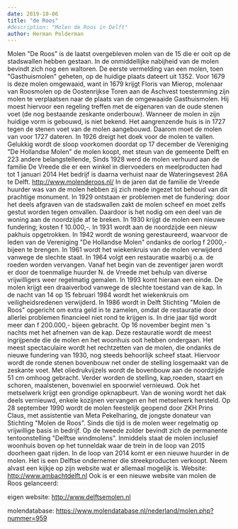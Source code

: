 ```yaml
---
date: 2019-10-06
title: "de Roos"
#description: "Molen de Roos in Delft"
author: Herman Polderman
---
```


Molen "De Roos" is de laatst overgebleven molen van de 15 die er ooit op
de stadswallen hebben gestaan. In de onmiddellijke nabijheid van de
molen bevindt zich nog een waltoren. De eerste vermelding van een molen,
toen "Gasthuismolen" geheten, op de huidige plaats dateert uit 1352.
Voor 1679 is deze molen omgewaaid, want in 1679 krijgt Floris van
Mierop, molenaar van Roosmolen op de Oostenrijkse Toren aan de Aschvest
toestemming zijn molen te verplaatsen naar de plaats van de omgewaaide
Gasthuismolen. Hij moest hiervoor een regeling treffen met de eigenaren
van de oude stenen voet (de nog bestaande zeskante onderbouw). Wanneer
de molen in zijn huidige vorm is gebouwd, is niet bekend. Het
aangrenzende huis is in 1727 tegen de stenen voet van de molen
aangebouwd. Daarom moet de molen van voor 1727 dateren. In 1926 dreigt
het doek voor de molen te vallen. Gelukkig wordt de sloop voorkomen
doordat op 17 december de Vereniging "De Hollandse Molen" de molen
koopt, met steun van de gemeente Delft en 223 andere belangstellende,
Sinds 1928 werd de molen verhuurd aan de familie De Vreede die er een
winkel in diervoeders en meelproducten had tot 1 januari 2014 Het
bedrijf is daarna verhuist naar de Wateringsevest 26A te Delft.
http://www.molenderoos.nl/ In de jaren dat de familie de Vreede huurder
was van de molen hebben zij zich mede ingezet tot behoud van dit
prachtige monument. In 1929 ontstaan er problemen met de fundering: door
het deels afgraven van de stadswallen zakt de molen scheef en moet zelfs
gestut worden tegen omvallen. Daardoor is het nodig om een deel van de
woning aan de noordzijde af te breken. In 1930 krijgt de molen een
nieuwe fundering; kosten f 10.000,-. In 1931 wordt aan de noordzijde een
nieuw pakhuis opgetrokken. In 1942 wordt de woning gerestaureerd,
waarvoor de leden van de Vereniging "De Hollandse Molen" ondanks de
oorlog f 2000,- bijeen te brengen. In 1961 wordt het wiekenkruis van de
molen verwijderd vanwege de slechte staat. In 1964 volgt een restauratie
waarbij o.a. de roeden worden vervangen. Vanaf het begin van de
zeventiger jaren wordt er door de toenmalige huurder N. de Vreede met
behulp van diverse vrijwilligers weer regelmatig gemalen. In 1993 komt
hieraan een einde. De molen krijgt een draaiverbod vanwege de slechte
toestand van de kap. In de nacht van 14 op 15 februari 1984 wordt het
wiekenkruis om veiligheidsredenen verwijderd. In 1986 wordt in Delft
Stichting "Molen de Roos" opgericht om extra geld in te zamelen, omdat
de restauratie door allerlei problemen financieel niet rond te krijgen
is. In drie jaar tijd wordt meer dan f 200.000,- bijeen gebracht. Op 16
november begint men 's nachts met het afnemen van de kap. Deze
restauratie wordt de meest ingrijpende die de molen en het woonhuis ooit
hebben ondergaan. Het meest spectaculaire wordt het rechtzetten van de
molen, die ondanks de nieuwe fundering van 1930, nog steeds behoorlijk
scheef staat. Hiervoor wordt de ronde stenen bovenbouw net onder de
stelling losgemaakt van de zeskante voet. Met oliedrukvijzels wordt de
bovenbouw aan de noordzijde 51 cm omhoog gebracht. Verder worden de
stelling, kap,roeden, staart en schoren, maalstenen, bovenwiel en
spoorwiel vernieuwd. Ook het metselwerk krijgt een grondige opknapbeurt.
Van de woning wordt het dak deels vernieuwd, enkele kozijnen vervangen
en het metselwerk hersteld. Op 28 september 1990 wordt de molen
feestelijk geopend door ZKH Prins Claus, met assistentie van Meta
Pekelharing, de jongste donateur van Stichting "Molen de Roos". Sinds
die tijd is de molen weer regelmatig op vrijwillige basis in bedrijf. Op
de tweede zolder bevindt zich de permanente tentoonstelling "Delftse
windmolens". Inmiddels staat de molen inclusief woonhuis boven op het
tunneldak waar de trein in de loop van 2015 doorheen gaat rijden. In de
loop van 2014 komt er een nieuwe huurder in de molen. Het is een Delftse
ondernemer die streekproducten verkoopt. Neem alvast een kijkje op zijn
website wat er allemaal mogelijk is. Website: http://www.ambachtdelft.nl
Ook is er een nieuwe website van molen de Roos gelanceerd:

eigen website: http://www.delftsemolen.nl

molendatabase: https://www.molendatabase.nl/nederland/molen.php?nummer=959
